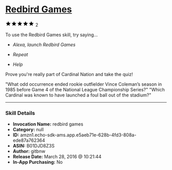 # [Redbird Games](http://alexa.amazon.com/#skills/amzn1.echo-sdk-ams.app.e5aeb71e-628b-4fd3-808a-ede87a762364)
![5 stars](../../images/ic_star_black_18dp_1x.png)![5 stars](../../images/ic_star_black_18dp_1x.png)![5 stars](../../images/ic_star_black_18dp_1x.png)![5 stars](../../images/ic_star_black_18dp_1x.png)![5 stars](../../images/ic_star_black_18dp_1x.png) 2

To use the Redbird Games skill, try saying...

* *Alexa, launch Redbird Games*

* *Repeat*

* *Help*

Prove you're really part of Cardinal Nation and take the quiz!

"What odd occurrence ended rookie outfielder Vince Coleman’s season in 1985 before Game 4 of the National League Championship Series?"
"Which Cardinal was known to have launched a foul ball out of the stadium?"

***

### Skill Details

* **Invocation Name:** redbird games
* **Category:** null
* **ID:** amzn1.echo-sdk-ams.app.e5aeb71e-628b-4fd3-808a-ede87a762364
* **ASIN:** B01DJD8Z3S
* **Author:** gitbnw
* **Release Date:** March 28, 2016 @ 10:21:44
* **In-App Purchasing:** No
